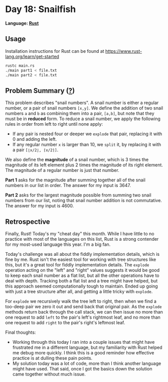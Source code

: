 # Day 18: Snailfish

**Language: [Rust](https://www.rust-lang.org/)**

## Usage

Installation instructions for Rust can be found at https://www.rust-lang.org/learn/get-started

```bash
rustc main.rs
./main part1 < file.txt
./main part2 < file.txt
```

## Problem Summary ([?](https://adventofcode.com/2021/day/18))

This problem describes "snail numbers".
A snail number is either a regular number, or a pair of snail numbers `[x,y]`.
We define the addition of two snail numbers `a` and `b` as combining them into a pair, `[a,b]`, but note that they must be in **reduced** form.
To reduce a snail number, we apply the following rules in order from left to right until none apply:
- If any pair is nested four or deeper we `explode` that pair, replacing it with 0 and adding the left.
- If any regular number `x` is larger than 10, we `split` it, by replacing it with a pair `[⌊x/2⌋, ⌈x/2⌉]`.

We also define the **magnitude** of a snail number, which is 3 times the magnitude of its left element plus 2 times the magnitude of its right element.
The magnitude of a regular number is just that number.

**Part 1** asks for the magnitude after summing together all of the snail numbers in our list in order.
The answer for my input is 3647.

**Part 2** asks for the largest magnitude possible from summing two snail numbers from our list, noting that snail number addition is not commutative.
The answer for my input is 4600.

## Retrospective

Finally, Rust!
Today's my "cheat day" this month.
While I have little to no practice with most of the languages on this list, Rust is a strong contender for my most-used language this year.
I'm a big fan.

Today's challenge was all about the fiddly implementation details, which is fine by me.
Rust isn't the easiest tool for working with tree structures like this, but it's a great tool for
fiddly implementation details.
The `explode` operation acting on the "left" and "right" values suggests it would be good to keep each snail number as a flat list, but all the other operations have to deal with depth.
Tracking both a flat list and a tree might have helped, but this approach seemed computationally tough to maintain.
Ended up going with just a tree structure after all, and getting a little tricky with `explode`.

For `explode` we recursively walk the tree left to right, then when we find a too-deep pair we zero it out and send back that original pair.
As the `explode` methods return back through the call stack, we can then issue no more than one request to add `left` to the pair's left's rightmost leaf, and no more than one request to add `right` to the pair's right's leftmost leaf.

Final thoughts:
- Working through this today I ran into a couple issues that might have frustrated me in a different language, but my familiarity with Rust helped me debug more quickly.
  I think this is a good reminder how effective practice is at dulling these pain points.
- My solution today was a lot of code, more than I think another language might have used.
  That said, once I got the basics down the solution came together without much issue.
